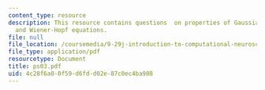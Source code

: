 ```yaml
---
content_type: resource
description: This resource contains questions  on properties of Gaussians,convolution,
  and Wiener-Hopf equations.
file: null
file_location: /coursemedia/9-29j-introduction-to-computational-neuroscience-spring-2004/4c28f6a00f59d6fdd02e87c0ec4ba988_ps03.pdf
file_type: application/pdf
resourcetype: Document
title: ps03.pdf
uid: 4c28f6a0-0f59-d6fd-d02e-87c0ec4ba988
---
```

